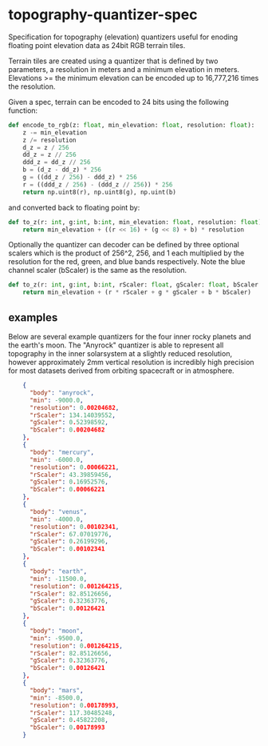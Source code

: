 # topography-quantizer-spec
Specification for topography (elevation) quantizers useful for enoding floating point elevation data as 24bit RGB terrain tiles.

Terrain tiles are created using a quantizer that is defined by two parameters, a resolution in meters and a minimum elevation in meters. 
Elevations >= the minimum elevation can be encoded up to 16,777,216 times the resolution. 

Given a spec, terrain can be encoded to 24 bits using the following function:
```python
def encode_to_rgb(z: float, min_elevation: float, resolution: float):
    z -= min_elevation
    z /= resolution
    d_z = z / 256
    dd_z = z // 256
    ddd_z = dd_z // 256
    b = (d_z - dd_z) * 256
    g = ((dd_z / 256) - ddd_z) * 256
    r = ((ddd_z / 256) - (ddd_z // 256)) * 256
    return np.uint8(r), np.uint8(g), np.uint(b)
```

and converted back to floating point by:
```python
def to_z(r: int, g:int, b:int, min_elevation: float, resolution: float):
    return min_elevation + ((r << 16) + (g << 8) + b) * resolution
```

Optionally the quantizer can decoder can be defined by three optional scalers which is the product of 256^2, 256, and 1 each multiplied by the resolution for the red, green, and blue bands respectively. Note the blue channel scaler (bScaler) is the same as the resolution.

```python
def to_z(r: int, g:int, b:int, rScaler: float, gScaler: float, bScaler: float, min_elevation: float):
    return min_elevation + (r * rScaler + g * gScaler + b * bScaler)
```


## examples 

Below are several example quantizers for the four inner rocky planets and the earth's moon. The "Anyrock" quantizer is able to represent all topography in the inner solarsystem at a slightly reduced resolution, however approximately 2mm vertical resolution is incredibly high precision for most datasets derived from orbiting spacecraft or in atmosphere. 

```json
    {
      "body": "anyrock",
      "min": -9000.0,
      "resolution": 0.00204682,
      "rScaler": 134.14039552,
      "gScaler": 0.52398592,
      "bScaler": 0.00204682
    },
    {
      "body": "mercury",
      "min": -6000.0,
      "resolution": 0.00066221,
      "rScaler": 43.39859456,
      "gScaler": 0.16952576,
      "bScaler": 0.00066221
    },
    {
      "body": "venus",
      "min": -4000.0,
      "resolution": 0.00102341,
      "rScaler": 67.07019776,
      "gScaler": 0.26199296,
      "bScaler": 0.00102341
    },
    {
      "body": "earth",
      "min": -11500.0,
      "resolution": 0.001264215,
      "rScaler": 82.85126656,
      "gScaler": 0.32363776,
      "bScaler": 0.00126421
    },
    {
      "body": "moon",
      "min": -9500.0,
      "resolution": 0.001264215,
      "rScaler": 82.85126656,
      "gScaler": 0.32363776,
      "bScaler": 0.00126421
    },
    {
      "body": "mars",
      "min": -8500.0,
      "resolution": 0.00178993,
      "rScaler": 117.30485248,
      "gScaler": 0.45822208,
      "bScaler": 0.00178993
    }

```
